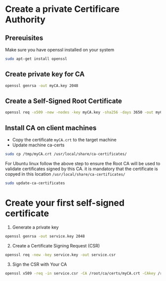 # Create a private Certificare Authority

## Prereuisites 
Make sure you have openssl installed on your system

```bash
sudo apt-get install openssl
```

## Create private key for CA
```bash
openssl genrsa -out myCA.key 2048
```

## Create a Self-Signed Root Certificate
```bash
openssl req -x509 -new -nodes -key myCA.key -sha256 -days 3650 -out myCA.crt
```

## Install CA on client machines
* Copy the certificate `myCA.crt` to the target machine 
* Update machine ca-certs

```bash
sudo cp /tmp/myCA.crt /usr/local/share/ca-certificates/
```

For Ubuntu linux follow the above step to ensure the Root CA will be used to validate certificates signed by this CA.
it is mandatory that the certificate is copyed in this location `/usr/local/share/ca-certificates/`


```bash
sudo update-ca-certificates
```

# Create your first self-signed certificate
1. Generate a private key 
```bash
openssl genrsa -out service.key 2048
```

2. Create a Certificate Signing Request (CSR)
```bash
openssl req -new -key service.key -out service.csr
```

3. Sign the CSR with Your CA
```bash
openssl x509 -req -in service.csr -CA /root/ca/certs/myCA.crt -CAkey /root/ca/private/myCA.key -CAcreateserial -out service.crt -days 365 -sha256
```

